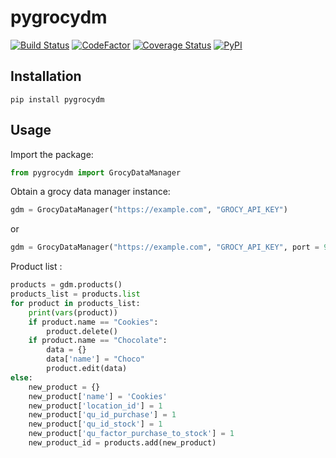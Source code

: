 # pygrocydm
[![Build Status](https://travis-ci.com/BlueBlueBlob/pygrocydm.svg?branch=master)](https://travis-ci.com/BlueBlueBlob/pygrocydm)
[![CodeFactor](https://www.codefactor.io/repository/github/blueblueblob/pygrocydm/badge)](https://www.codefactor.io/repository/github/blueblueblob/pygrocydm)
[![Coverage Status](https://coveralls.io/repos/github/BlueBlueBlob/pygrocydm/badge.svg?branch=master)](https://coveralls.io/github/BlueBlueBlob/pygrocydm?branch=master)
[![PyPI](https://img.shields.io/pypi/v/pygrocydm.svg)](https://pypi.org/project/pygrocydm/)

## Installation

`pip install pygrocydm`

## Usage
Import the package: 
```python
from pygrocydm import GrocyDataManager
```

Obtain a grocy data manager instance:
```python
gdm = GrocyDataManager("https://example.com", "GROCY_API_KEY")
```
or
```python
gdm = GrocyDataManager("https://example.com", "GROCY_API_KEY", port = 9192, verify_ssl = True)
```

Product list :
```python
products = gdm.products()
products_list = products.list
for product in products_list:
    print(vars(product))
    if product.name == "Cookies":
        product.delete()
    if product.name == "Chocolate":
        data = {}
        data['name'] = "Choco"
        product.edit(data)
else:
    new_product = {}
    new_product['name'] = 'Cookies'
    new_product['location_id'] = 1
    new_product['qu_id_purchase'] = 1
    new_product['qu_id_stock'] = 1
    new_product['qu_factor_purchase_to_stock'] = 1
    new_product_id = products.add(new_product)
```
